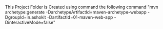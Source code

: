 This Project Folder is Created using command the following command
"mvn archetype:generate -DarchetypeArtifactId=maven-archetype-webapp -DgroupId=in.ashokit -DartifactId=01-maven-web-app -DinteractiveMode=false"
